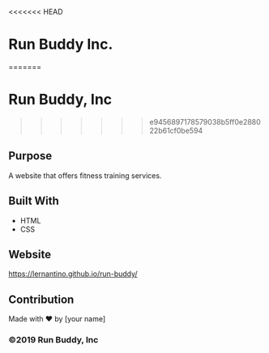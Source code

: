 <<<<<<< HEAD
# Run Buddy Inc.
=======
# Run Buddy, Inc
>>>>>>> e9456897178579038b5ff0e288022b61cf0be594

## Purpose
A website that offers fitness training services. 

## Built With
* HTML
* CSS

## Website
https://lernantino.github.io/run-buddy/

## Contribution
Made with ❤️ by [your name]

### ©️2019 Run Buddy, Inc 
